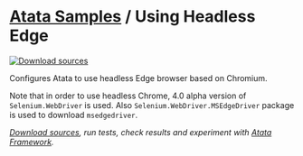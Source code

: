 # [Atata Samples](https://github.com/atata-framework/atata-samples) / Using Headless Edge

[![Download sources](https://img.shields.io/badge/Download-sources-brightgreen.svg)](https://minhaskamal.github.io/DownGit/#/home?url=https://github.com/atata-framework/atata-samples/tree/master/HeadlessEdge)

Configures Atata to use headless Edge browser based on Chromium.

Note that in order to use headless Chrome, 4.0 alpha version of `Selenium.WebDriver` is used.
Also `Selenium.WebDriver.MSEdgeDriver` package is used to download `msedgedriver`.

*[Download sources](https://minhaskamal.github.io/DownGit/#/home?url=https://github.com/atata-framework/atata-samples/tree/master/HeadlessEdge), run tests, check results and experiment with [Atata Framework](https://atata.io).*